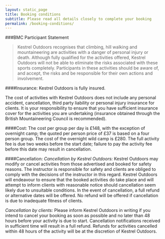 ```yaml
---
layout: static_page
title: Booking conditions
subtitle: Please read all details closely to complete your booking
permalink: /booking-conditions/
---
```


###BMC Participant Statement

<blockquote>
    Kestrel Outdoors recognises that climbing, hill walking and mountaineering are activities with a danger of personal injury or death. Although fully qualified for the activities offered, Kestrel Outdoors will not be able to eliminate the risks associated with these sports completely. Participants in these activities should be aware of, and accept, the risks and be responsible for their own actions and involvement.
</blockquote>

####Insurance:
Kestrel Outdoors is fully insured.

The cost of activities with Kestrel Outdoors does not include any personal accident, cancellation, third party liability or personal injury insurance for clients. It is your responsibility to ensure that you have sufficient insurance cover for the activities you are undertaking (insurance obtained through the British Mountaineering Council is recommended).

####Cost:
The cost per group per day is £148, with the exception of overnight camp; the quoted per person price of £37 is based on a four person group. The cost of the overnight wild camp is £280. The full activity fee is due two weeks before the start date; failure to pay the activity fee before this date may result in cancellation. 

####Cancellation:
_Cancellation by Kestrel Outdoors:_
Kestrel Outdoors may modify or cancel activities from those advertised and booked for safety reasons. The instructor is responsible for safety and clients are obliged to comply with the decisions of the instructor in this regard. Kestrel Outdoors will endeavour to ensure that the booked activities do take place and will attempt to inform clients with reasonable notice should cancellation seem likely due to unsuitable conditions. In the event of cancellation, a full refund or alternative dates will be offered. No refund will be offered if cancellation is due to inadequate fitness of clients.

_Cancellation by clients:_
Please inform Kestrel Outdoors in writing if you intend to cancel your booking as soon as possible and no later than 48 hours before your activity is due to start. Cancellation notifications received in sufficient time will result in a full refund. Refunds for activities cancelled within 48 hours of the activity will be at the discretion of Kestrel Outdoors. 

